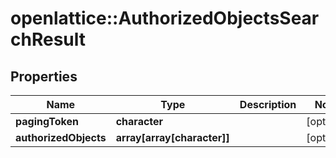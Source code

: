 # openlattice::AuthorizedObjectsSearchResult

## Properties
Name | Type | Description | Notes
------------ | ------------- | ------------- | -------------
**pagingToken** | **character** |  | [optional] 
**authorizedObjects** | **array[array[character]]** |  | [optional] 



